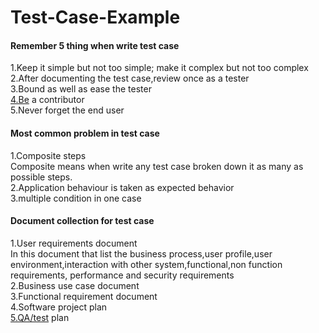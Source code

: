 # Test-Case-Example

<h4 class="code-line" data-line-start=11 data-line-end=12 ><a id="Remember_5_thing_when_write_test_case_11"></a>Remember 5 thing when write test case</h4>
<p class="has-line-data" data-line-start="12" data-line-end="17">1.Keep it simple but not too simple; make it complex but not too complex<br>
2.After documenting the test case,review once as a tester<br>
3.Bound as well as ease the tester<br>
<a href="http://4.Be">4.Be</a> a contributor<br>
5.Never forget the end user</p>
<h4 class="code-line" data-line-start=18 data-line-end=19 ><a id="Most_common_problem_in_test_case_18"></a>Most common problem in test case</h4>
<p class="has-line-data" data-line-start="19" data-line-end="23">1.Composite steps<br>
Composite means when write any test case broken down it as many as possible steps.<br>
2.Application behaviour is taken as expected behavior<br>
3.multiple condition in one case</p>
<h4 class="code-line" data-line-start=24 data-line-end=25 ><a id="Document_collection_for_test_case_24"></a>Document collection for test case</h4>
<p class="has-line-data" data-line-start="25" data-line-end="31">1.User requirements document<br>
In this document that list the business process,user profile,user environment,interaction with other system,functional,non function requirements, performance and security requirements<br>
2.Business use case document<br>
3.Functional requirement document<br>
4.Software project plan<br>
<a href="http://5.QA/test">5.QA/test</a> plan</p>
